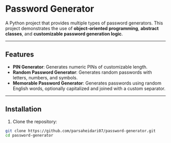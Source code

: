 # Password Generator

A Python project that provides multiple types of password generators. This project demonstrates the use of **object-oriented programming**, **abstract classes**, and **customizable password generation logic**.  

---

## Features

- **PIN Generator**: Generates numeric PINs of customizable length.
- **Random Password Generator**: Generates random passwords with letters, numbers, and symbols.
- **Memorable Password Generator**: Generates passwords using random English words, optionally capitalized and joined with a custom separator.

---

## Installation

1. Clone the repository:

```bash
git clone https://github.com/parsaheidari07/password-generator.git
cd password-generator
